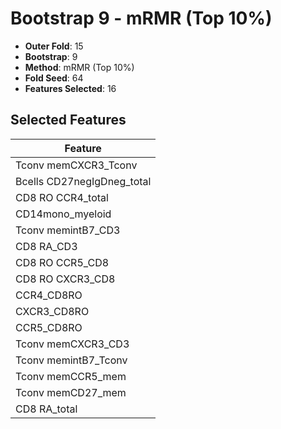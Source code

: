 # Bootstrap 9 - mRMR (Top 10%)

- **Outer Fold**: 15
- **Bootstrap**: 9
- **Method**: mRMR (Top 10%)
- **Fold Seed**: 64
- **Features Selected**: 16

## Selected Features

| Feature |
|---------|
| Tconv memCXCR3_Tconv |
| Bcells CD27negIgDneg_total |
| CD8 RO CCR4_total |
| CD14mono_myeloid |
| Tconv memintB7_CD3 |
| CD8 RA_CD3 |
| CD8 RO CCR5_CD8 |
| CD8 RO CXCR3_CD8 |
| CCR4_CD8RO |
| CXCR3_CD8RO |
| CCR5_CD8RO |
| Tconv memCXCR3_CD3 |
| Tconv memintB7_Tconv |
| Tconv memCCR5_mem |
| Tconv memCD27_mem |
| CD8 RA_total |

